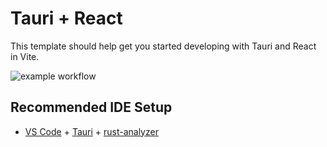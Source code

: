 # Tauri + React

This template should help get you started developing with Tauri and React in Vite.



![example workflow](https://github.com/nel417/conjug8ed/actions/workflows/main.yml/badge.svg?branch=main)

## Recommended IDE Setup

- [VS Code](https://code.visualstudio.com/) + [Tauri](https://marketplace.visualstudio.com/items?itemName=tauri-apps.tauri-vscode) + [rust-analyzer](https://marketplace.visualstudio.com/items?itemName=rust-lang.rust-analyzer)
